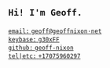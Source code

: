 ## `Hi! I'm Geoff.`

[`email:`   `geoff@geoffnixon·net`](mailto:type_it_out@domain.tld)  
[`keybase:` `g30xFF`](keybase.io/g30xFF)  
[`github:`  `geoff-nixon`](https://github.com/geoff-nixon)  
[`tel|etc:` `+17075960297`](tel:+17075960297)  

